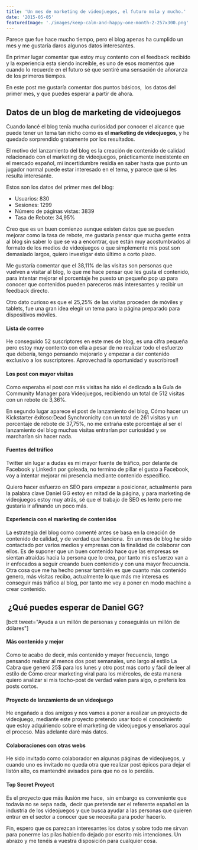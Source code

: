 ```yaml
---
title: 'Un mes de marketing de videojuegos, el futuro mola y mucho.'
date: '2015-05-05'
featuredImage: './images/keep-calm-and-happy-one-month-2-257x300.png'
---
```


Parece que fue hace mucho tiempo, pero el blog apenas ha cumplido un mes y me gustaría daros algunos datos interesantes.

En primer lugar comentar que estoy muy contento con el feedback recibido y la experiencia esta siendo increíble, es uno de esos momentos que cuando lo recuerde en el futuro sé que sentiré una sensación de añoranza de los primeros tiempos.

En este post me gustaría comentar dos puntos básicos,  los datos del primer mes, y que puedes esperar a partir de ahora.

## Datos de un blog de marketing de videojuegos

Cuando lancé el blog tenía mucha curiosidad por conocer el alcance que puede tener un tema tan nicho como es el **marketing de videojuegos**, y he quedado sorprendido gratamente por los resultados.

El motivo del lanzamiento del blog es la creación de contenido de calidad relacionado con el marketing de videojuegos, prácticamente inexistente en el mercado español, mi incertidumbre residía en saber hasta que punto un jugador normal puede estar interesado en el tema, y parece que si les resulta interesante.

Estos son los datos del primer mes del blog:

- Usuarios: 830
- Sesiones: 1299
- Número de páginas vistas: 3839
- Tasa de Rebote: 34,95%

Creo que es un buen comienzo aunque existen datos que se pueden mejorar como la tasa de rebote, me gustaría pensar que mucha gente entra al blog sin saber lo que se va a encontrar, que están muy acostumbrados al formato de los medios de videojuegos o que simplemente mis post son demasiado largos, quiero investigar ésto último a corto plazo.

Me gustaría comentar que el 38,11% de las visitas son personas que vuelven a visitar al blog, lo que me hace pensar que les gusta el contenido, para intentar mejorar el porcentaje he puesto un pequeño pop up para conocer que contenidos pueden pareceros más interesantes y recibir un feedback directo.

Otro dato curioso es que el 25,25% de las visitas proceden de móviles y tablets, fue una gran idea elegir un tema para la página preparado para dispositivos móviles.

#### Lista de correo

He conseguido 52 suscriptores en este mes de blog, es una cifra pequeña pero estoy muy contento con ella a pesar de no realizar todo el esfuerzo que debería, tengo pensando mejorarlo y empezar a dar contenido exclusivo a los suscriptores. Aprovechad la oportunidad y suscribiros!!

#### Los post con mayor visitas

Como esperaba el post con más visitas ha sido el dedicado a la Guía de Community Manager para Videojuegos, recibiendo un total de 512 visitas con un rebote de 3,36%.

En segundo lugar aparece el post de lanzamiento del blog, Cómo hacer un Kickstarter éxitoso:Dead Synchronicity con un total de 261 visitas y un porcentaje de rebote de 37,75%, no me extraña este porcentaje al ser el lanzamiento del blog muchas visitas entrarían por curiosidad y se marcharían sin hacer nada.

#### Fuentes del tráfico

Twitter sin lugar a dudas es mi mayor fuente de tráfico, por delante de Facebook y Linkedin por goleada, no termino de pillar el gusto a Facebook, voy a intentar mejorar mi presencia mediante contenido específico.

Quiero hacer esfuerzo en SEO para empezar a posicionar, actualmente para la palabra clave Daniel GG estoy en mitad de la página, y para marketing de videojuegos estoy muy atrás, sé que el trabajo de SEO es lento pero me gustaría ir afinando un poco más.

#### Experiencia con el marketing de contenidos

La estrategia del blog como comenté antes se basa en la creación de contenido de calidad, y de verdad que funciona.  En un mes de blog he sido contactado por varios medios y empresas con la finalidad de colaborar con ellos. Es de suponer que un buen contenido hace que las empresas se sientan atraídas hacia la persona que lo crea, por tanto mis esfuerzo van a ir enfocados a seguir creando buen contenido y con una mayor frecuencia. Otra cosa que me ha hecho pensar también es que cuanto más contenido genero, más visitas recibo, actualmente lo que más me interesa es conseguir más tráfico al blog, por tanto me voy a poner en modo machine a crear contenido.

##  ¿Qué puedes esperar de Daniel GG?

\[bctt tweet="Ayuda a un millón de personas y conseguirás un millón de dólares"\]

#### Más contenido y mejor

Como te acabo de decir, más contenido y mayor frecuencia, tengo pensando realizar al menos dos post semanales, uno largo al estilo La Cabra que generó 25\$ para los lunes y otro post más corto y fácil de leer al estilo de Cómo crear marketing viral para los miércoles, de esta manera quiero analizar si mis tocho-post de verdad valen para algo, o preferís los posts cortos.

#### Proyecto de lanzamiento de un videojuego

He engañado a dos amigos y nos vamos a poner a realizar un proyecto de videojuego, mediante este proyecto pretendo usar todo el conocimiento que estoy adquiriendo sobre el marketing de videojuegos y enseñaros aquí el proceso. Más adelante daré más datos.

#### Colaboraciones con otras webs

He sido invitado como colaborador en algunas páginas de videojuegos, y cuando uno es invitado no queda otra que realizar post épicos para dejar el listón alto, os mantendré avisados para que no os lo perdáis.

#### Top Secret Proyect

Es el proyecto que más ilusión me hace,  sin embargo es conveniente que todavía no se sepa nada,  decir que pretende ser el referente español en la industria de los videojuegos y que busca ayudar a las personas que quieren entrar en el sector a conocer que se necesita para poder hacerlo.

Fin, espero que os parezcan interesantes los datos y sobre todo me sirvan para ponerme las pilas habiendo dejado por escrito mis intenciones. Un abrazo y me tenéis a vuestra disposición para cualquier cosa.
